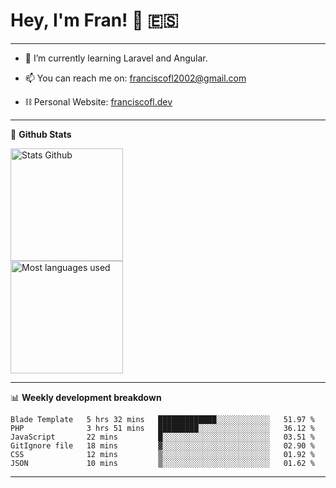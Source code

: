 # Hey, I'm Fran! 👋 :es:

-------

- 🌱 I’m currently learning Laravel and Angular.

- 📫 You can reach me on: franciscofl2002@gmail.com

- ⛓  Personal Website: [franciscofl.dev](https://www.franciscofl.dev/)

-------

📝 **Github Stats**


<div align="left">
  <img height="180em" src="https://github-readme-stats.vercel.app/api?username=franciscofl12&count_private=true&show_icons=true&theme=dracula&bg_color=-45deg,282A36,3D3344" alt="Stats Github"/>
  <br>
  <img height="180em" src="https://github-readme-stats.vercel.app/api/top-langs/?username=franciscofl12&count_private&theme=dracula&bg_color=-45deg,282A36,3D3344&layout=compact&langs_count=6" alt="Most languages used"/>
</div>

-------

📊 **Weekly development breakdown**


<!--START_SECTION:waka-->

```text
Blade Template   5 hrs 32 mins   █████████████░░░░░░░░░░░░   51.97 %
PHP              3 hrs 51 mins   █████████░░░░░░░░░░░░░░░░   36.12 %
JavaScript       22 mins         █░░░░░░░░░░░░░░░░░░░░░░░░   03.51 %
GitIgnore file   18 mins         ▓░░░░░░░░░░░░░░░░░░░░░░░░   02.90 %
CSS              12 mins         ▒░░░░░░░░░░░░░░░░░░░░░░░░   01.92 %
JSON             10 mins         ▒░░░░░░░░░░░░░░░░░░░░░░░░   01.62 %
```

<!--END_SECTION:waka-->

-------

